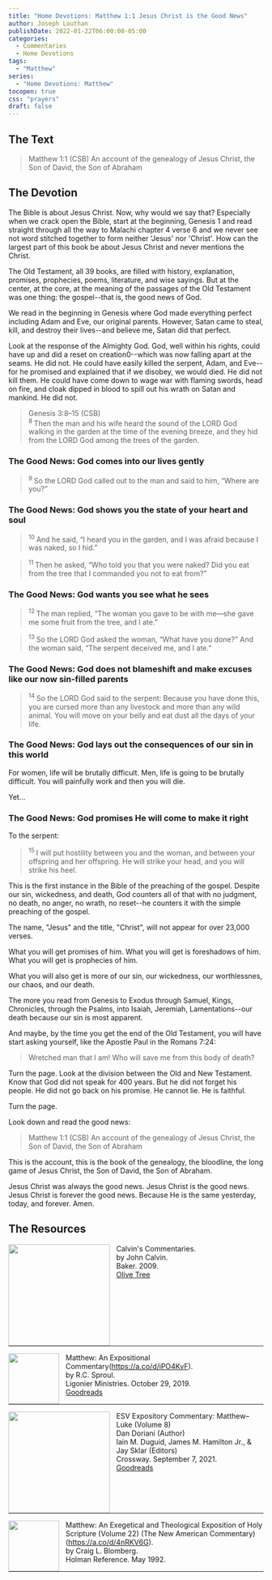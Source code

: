 ```yaml
---
title: "Home Devotions: Matthew 1:1 Jesus Christ is the Good News"
author: Joseph Louthan
publishDate: 2022-01-22T06:00:00-05:00
categories:
  - Commentaries
  - Home Devotions
tags:
  - "Matthew"
series:
  - "Home Devotions: Matthew"
tocopen: true
css: "prayers"
draft: false
---
```

## The Text

>Matthew 1:1 (CSB) An account of the genealogy of Jesus Christ, the Son of David, the Son of Abraham

## The Devotion

The Bible is about Jesus Christ. Now, why would we say that? Especially when we crack open the Bible, start at the beginning, Genesis 1 and read straight through all the way to Malachi chapter 4 verse 6 and we never see not word stitched together to form neither 'Jesus' nor 'Christ'. How can the largest part of this book be about Jesus Christ and never mentions the Christ.

The Old Testament, all 39 books, are filled with history, explanation, promises, prophecies, poems, literature, and wise sayings. But at the center, at the core, at the meaning of the passages of the Old Testament was one thing: the gospel--that is, the good news of God.

We read in the beginning in Genesis where God made everything perfect including Adam and Eve, our original parents. However, Satan came to steal, kill, and destroy their lives--and believe me, Satan did that perfect.

Look at the response of the Almighty God. God, well within his rights, could have up and did a reset on creation0--which was now falling apart at the seams. He did not. He could have easily killed the serpent, Adam, and Eve--for he promised and explained that if we disobey, we would died. He did not kill them. He could have come down to wage war with flaming swords, head on fire, and cloak dipped in blood to spill out his wrath on Satan and mankind. He did not.

>Genesis 3:8–15 (CSB)  
><sup> 8 </sup> Then the man and his wife heard the sound of the LORD God walking in the garden at the time of the evening breeze, and they hid from the LORD God among the trees of the garden. 

### The Good News: God comes into our lives gently

><sup> 9 </sup> So the LORD God called out to the man and said to him, “Where are you?” 

### The Good News: God shows you the state of your heart and soul

><sup> 10 </sup> And he said, “I heard you in the garden, and I was afraid because I was naked, so I hid.” 

><sup> 11 </sup> Then he asked, “Who told you that you were naked? Did you eat from the tree that I commanded you not to eat from?” 

### The Good News: God wants you see what he sees

><sup> 12 </sup> The man replied, “The woman you gave to be with me—she gave me some fruit from the tree, and I ate.” 

><sup> 13 </sup> So the LORD God asked the woman, “What have you done?” And the woman said, “The serpent deceived me, and I ate.” 

### The Good News: God does not blameshift and make excuses like our now sin-filled parents

><sup> 14 </sup> So the LORD God said to the serpent: Because you have done this, you are cursed more than any livestock and more than any wild animal. You will move on your belly and eat dust all the days of your life. 

### The Good News: God lays out the consequences of our sin in this world

For women, life will be brutally difficult. Men, life is going to be brutally difficult. You will painfully work and then you will die.

Yet...

### The Good News: God promises He will come to make it right

To the serpent:

><sup> 15 </sup> I will put hostility between you and the woman, and between your offspring and her offspring. He will strike your head, and you will strike his heel.

This is the first instance in the Bible of the preaching of the gospel. Despite our sin, wickedness, and death, God counters all of that with no judgment, no death, no anger, no wrath, no reset--he counters it with the simple preaching of the gospel.

The name, "Jesus" and the title, "Christ", will not appear for over 23,000 verses. 

What you will get promises of him. What you will get is foreshadows of him. What you will get is prophecies of him.

What you will also get is more of our sin, our wickedness, our worthlessnes, our chaos, and our death.

The more you read from Genesis to Exodus through Samuel, Kings, Chronicles, through the Psalms, into Isaiah, Jeremiah, Lamentations--our death because our sin is most apparent.

And maybe, by the time you get the end of the Old Testament, you will have start asking yourself, like the Apostle Paul in the Romans 7:24:

>Wretched man that I am! Who will save me from this body of death?

Turn the page. Look at the division between the Old and New Testament. Know that God did not speak for 400 years. But he did not forget his people. He did not go back on his promise. He cannot lie. He is faithful.

Turn the page.

Look down and read the good news:

>Matthew 1:1 (CSB) An account of the genealogy of Jesus Christ, the Son of David, the Son of Abraham

This is the account, this is the book of the genealogy, the bloodline, the long game of Jesus Christ, the Son of David, the Son of Abraham.

Jesus Christ was always the good news. Jesus Christ is the good news. Jesus Christ is forever the good news. Because He is the same yesterday, today, and forever. Amen.

## The Resources

<p style="clear:both;">

<img src="/images/resources/commentary-calvin-set.png" align="left" width="200" style="padding-right: 10px" />Calvin's Commentaries.  
by John Calvin.  
Baker. 2009.  
[Olive Tree](https://www.olivetree.com/store/product.php?productid=17517)

<p style="clear:both;">

---

<img src="/images/resources/commentary-sproul-matthew.jpg" align="left" width="100" style="padding-right: 10px" />Matthew: An Expositional Commentary(https://a.co/d/iPO4KvF).  
by R.C. Sproul.  
Ligonier Ministries. October 29, 2019.  
[Goodreads](https://www.goodreads.com/book/show/14453116-matthew?ac=1&from_search=true&qid=1gLpP1i9jq&rank=1)

<p style="clear:both;">

---

<img src="/images/resources/commentary-esv-expository-set.jpg" align="left" width="200" style="padding-right: 10px" />ESV Expository Commentary: Matthew–Luke (Volume 8)  
Dan Doriani (Author)  
Iain M. Duguid, James M. Hamilton Jr., & Jay Sklar (Editors)  
Crossway. September 7, 2021.  
[Goodreads](https://www.goodreads.com/book/show/50611048-esv-expository-commentary-volume-8?ac=1&from_search=true&qid=KXgplk0Joa&rank=1)

<p style="clear:both;">

---

<img src="/images/resources/commentary-nac-blomberg-matthew.jpg" align="left" width="100" style="padding-right: 10px" />Matthew: An Exegetical and Theological Exposition of Holy Scripture (Volume 22) (The New American Commentary)(https://a.co/d/4nRKV6G).  
by Craig L. Blomberg.  
Holman Reference. May 1992.

<p style="clear:both;">

---
